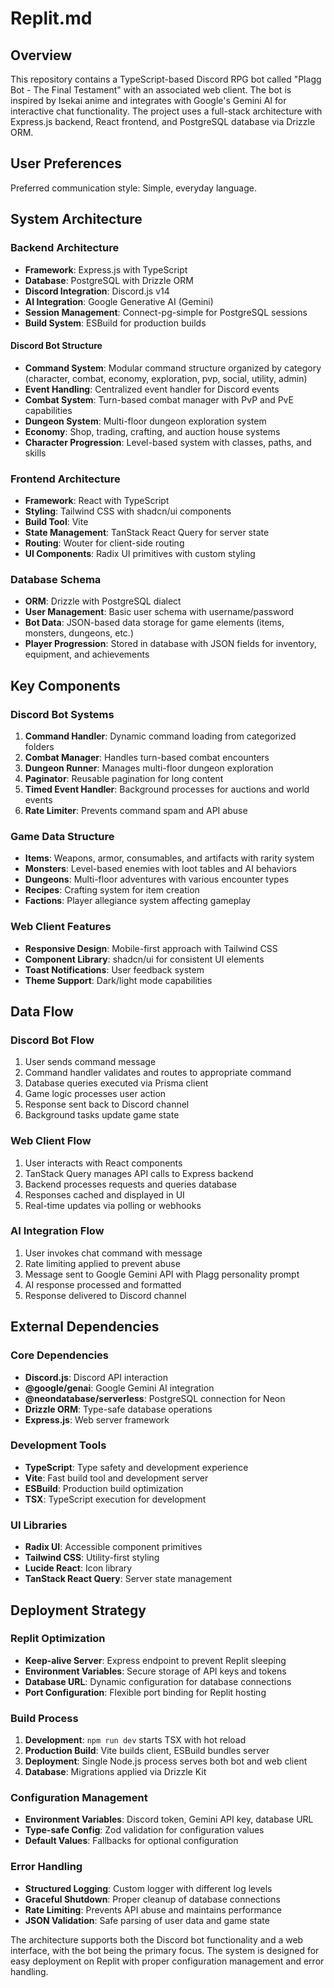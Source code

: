 # Replit.md

## Overview

This repository contains a TypeScript-based Discord RPG bot called "Plagg Bot - The Final Testament" with an associated web client. The bot is inspired by Isekai anime and integrates with Google's Gemini AI for interactive chat functionality. The project uses a full-stack architecture with Express.js backend, React frontend, and PostgreSQL database via Drizzle ORM.

## User Preferences

Preferred communication style: Simple, everyday language.

## System Architecture

### Backend Architecture
- **Framework**: Express.js with TypeScript
- **Database**: PostgreSQL with Drizzle ORM
- **Discord Integration**: Discord.js v14
- **AI Integration**: Google Generative AI (Gemini)
- **Session Management**: Connect-pg-simple for PostgreSQL sessions
- **Build System**: ESBuild for production builds

#### Discord Bot Structure
- **Command System**: Modular command structure organized by category (character, combat, economy, exploration, pvp, social, utility, admin)
- **Event Handling**: Centralized event handler for Discord events
- **Combat System**: Turn-based combat manager with PvP and PvE capabilities
- **Dungeon System**: Multi-floor dungeon exploration system
- **Economy**: Shop, trading, crafting, and auction house systems
- **Character Progression**: Level-based system with classes, paths, and skills

### Frontend Architecture
- **Framework**: React with TypeScript
- **Styling**: Tailwind CSS with shadcn/ui components
- **Build Tool**: Vite
- **State Management**: TanStack React Query for server state
- **Routing**: Wouter for client-side routing
- **UI Components**: Radix UI primitives with custom styling

### Database Schema
- **ORM**: Drizzle with PostgreSQL dialect
- **User Management**: Basic user schema with username/password
- **Bot Data**: JSON-based data storage for game elements (items, monsters, dungeons, etc.)
- **Player Progression**: Stored in database with JSON fields for inventory, equipment, and achievements

## Key Components

### Discord Bot Systems
1. **Command Handler**: Dynamic command loading from categorized folders
2. **Combat Manager**: Handles turn-based combat encounters
3. **Dungeon Runner**: Manages multi-floor dungeon exploration
4. **Paginator**: Reusable pagination for long content
5. **Timed Event Handler**: Background processes for auctions and world events
6. **Rate Limiter**: Prevents command spam and API abuse

### Game Data Structure
- **Items**: Weapons, armor, consumables, and artifacts with rarity system
- **Monsters**: Level-based enemies with loot tables and AI behaviors
- **Dungeons**: Multi-floor adventures with various encounter types
- **Recipes**: Crafting system for item creation
- **Factions**: Player allegiance system affecting gameplay

### Web Client Features
- **Responsive Design**: Mobile-first approach with Tailwind CSS
- **Component Library**: shadcn/ui for consistent UI elements
- **Toast Notifications**: User feedback system
- **Theme Support**: Dark/light mode capabilities

## Data Flow

### Discord Bot Flow
1. User sends command message
2. Command handler validates and routes to appropriate command
3. Database queries executed via Prisma client
4. Game logic processes user action
5. Response sent back to Discord channel
6. Background tasks update game state

### Web Client Flow
1. User interacts with React components
2. TanStack Query manages API calls to Express backend
3. Backend processes requests and queries database
4. Responses cached and displayed in UI
5. Real-time updates via polling or webhooks

### AI Integration Flow
1. User invokes chat command with message
2. Rate limiting applied to prevent abuse
3. Message sent to Google Gemini API with Plagg personality prompt
4. AI response processed and formatted
5. Response delivered to Discord channel

## External Dependencies

### Core Dependencies
- **Discord.js**: Discord API interaction
- **@google/genai**: Google Gemini AI integration
- **@neondatabase/serverless**: PostgreSQL connection for Neon
- **Drizzle ORM**: Type-safe database operations
- **Express.js**: Web server framework

### Development Tools
- **TypeScript**: Type safety and development experience
- **Vite**: Fast build tool and development server
- **ESBuild**: Production build optimization
- **TSX**: TypeScript execution for development

### UI Libraries
- **Radix UI**: Accessible component primitives
- **Tailwind CSS**: Utility-first styling
- **Lucide React**: Icon library
- **TanStack React Query**: Server state management

## Deployment Strategy

### Replit Optimization
- **Keep-alive Server**: Express endpoint to prevent Replit sleeping
- **Environment Variables**: Secure storage of API keys and tokens
- **Database URL**: Dynamic configuration for database connections
- **Port Configuration**: Flexible port binding for Replit hosting

### Build Process
1. **Development**: `npm run dev` starts TSX with hot reload
2. **Production Build**: Vite builds client, ESBuild bundles server
3. **Deployment**: Single Node.js process serves both bot and web client
4. **Database**: Migrations applied via Drizzle Kit

### Configuration Management
- **Environment Variables**: Discord token, Gemini API key, database URL
- **Type-safe Config**: Zod validation for configuration values
- **Default Values**: Fallbacks for optional configuration

### Error Handling
- **Structured Logging**: Custom logger with different log levels
- **Graceful Shutdown**: Proper cleanup of database connections
- **Rate Limiting**: Prevents API abuse and maintains performance
- **JSON Validation**: Safe parsing of user data and game state

The architecture supports both the Discord bot functionality and a web interface, with the bot being the primary focus. The system is designed for easy deployment on Replit with proper configuration management and error handling.